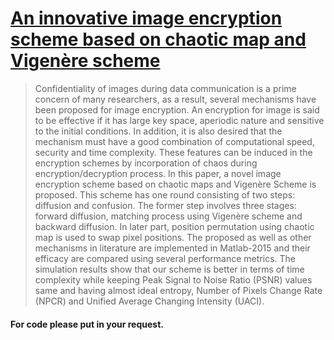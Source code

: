 # [An innovative image encryption scheme based on chaotic map and Vigenère scheme](https://link.springer.com/article/10.1007/s11042-016-3926-9)
>Confidentiality of images during data communication is a prime concern of many researchers, as a result, several mechanisms have been proposed for image encryption. An encryption for image is said to be effective if it has large key space, aperiodic nature and sensitive to the initial conditions. In addition, it is also desired that the mechanism must have a good combination of computational speed, security and time complexity. These features can be induced in the encryption schemes by incorporation of chaos during encryption/decryption process. In this paper, a novel image encryption scheme based on chaotic maps and Vigenère Scheme is proposed. This scheme has one round consisting of two steps: diffusion and confusion. The former step involves three stages: forward diffusion, matching process using Vigenère scheme and backward diffusion. In later part, position permutation using chaotic map is used to swap pixel positions. The proposed as well as other mechanisms in literature are implemented in Matlab-2015 and their efficacy are compared using several performance metrics. The simulation results show that our scheme is better in terms of time complexity while keeping Peak Signal to Noise Ratio (PSNR) values same and having almost ideal entropy, Number of Pixels Change Rate (NPCR) and Unified Average Changing Intensity (UACI).
#### For code please put in your request. 
